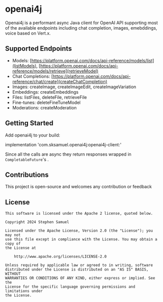 # openai4j

Openai4j is a performant async Java client for OpenAI API supporting most of the available endpoints including chat
completion, images, emebddings, voice based on Vert.x.

## Supported Endpoints

* Models: [https://platform.openai.com/docs/api-reference/models/list](listModels), [https://platform.openai.com/docs/api-reference/models/retrieve](retrieveModel)
* Chat Completions: [https://platform.openai.com/docs/api-reference/chat/create](createChatCompletion)
* Images: createImage, createImageEdit, createImageVariation
* Embeddings: createEmbeddings
* Files: listFiles, deleteFile, retrieveFile
* Fine-tunes: deleteFineTuneModel
* Moderations: createModeration

## Getting Started

Add openai4j to your build:

implementation 'com.sksamuel.openai4j:openai4j-client:<version>'

Since all the calls are async they return responses wrapped in `CompletableFuture`'s .

## Contributions

This project is open-source and welcomes any contribution or feedback

## License

```
This software is licensed under the Apache 2 license, quoted below.

Copyright 2024 Stephen Samuel

Licensed under the Apache License, Version 2.0 (the "License"); you may not
use this file except in compliance with the License. You may obtain a copy of
the License at

    http://www.apache.org/licenses/LICENSE-2.0

Unless required by applicable law or agreed to in writing, software
distributed under the License is distributed on an "AS IS" BASIS, WITHOUT
WARRANTIES OR CONDITIONS OF ANY KIND, either express or implied. See the
License for the specific language governing permissions and limitations under
the License.
```
